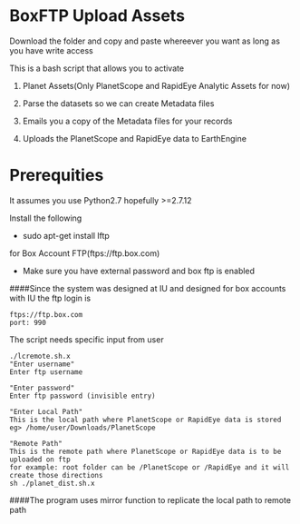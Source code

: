 # BoxFTP Upload Assets
Download the folder and copy and paste whereever you want as long as you have write access

This is a bash script that allows you to activate

1) Planet Assets(Only PlanetScope and RapidEye Analytic Assets for now)

2) Parse the datasets so we can create Metadata files

3) Emails you a copy of the Metadata files for your records

4) Uploads the PlanetScope and RapidEye data to EarthEngine

# Prerequities
It assumes you use Python2.7 hopefully >=2.7.12

Install the following

  * sudo apt-get install lftp

for Box Account FTP(ftps://ftp.box.com)

  * Make sure you have external password and box ftp is enabled

####Since the system was designed at IU and designed for box accounts with IU the ftp login is
```
ftps://ftp.box.com
port: 990
```
The script needs specific input from user

```
./lcremote.sh.x
"Enter username"
Enter ftp username

"Enter password"
Enter ftp password (invisible entry)

"Enter Local Path"
This is the local path where PlanetScope or RapidEye data is stored
eg> /home/user/Downloads/PlanetScope

"Remote Path"
This is the remote path where PlanetScope or RapidEye data is to be uploaded on ftp
for example: root folder can be /PlanetScope or /RapidEye and it will create those directions
sh ./planet_dist.sh.x
```
####The program uses mirror function to replicate the local path to remote path
